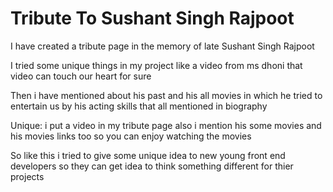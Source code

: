 # Tribute To Sushant Singh Rajpoot
I have created a tribute page in the memory of late Sushant Singh Rajpoot

I tried some unique things in my project like a video from ms dhoni that video can touch our heart for sure

Then i have mentioned about his past and his all movies in which he tried to entertain us by his acting skills that all mentioned in biography

Unique: i put a video in my tribute page also i mention his some movies and his movies links too so you can enjoy watching the movies

So like this i tried to give some unique idea to new young front end developers so they can get idea to think something different for thier projects



